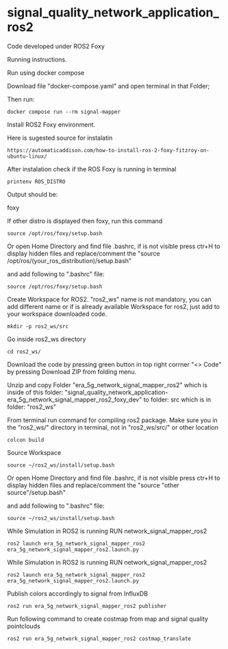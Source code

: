 # signal_quality_network_application_ros2
Code developed  under ROS2 Foxy


Running instructions.

Run using docker compose

Download file "docker-compose.yaml" and open terminal in that Folder;

Then run:
```
docker compose run --rm signal-mapper
```


Install ROS2 Foxy environment.

Here is sugested source for instalatin 
```
https://automaticaddison.com/how-to-install-ros-2-foxy-fitzroy-on-ubuntu-linux/
```


After instalation check if the ROS Foxy is running in terminal
```
printenv ROS_DISTRO
```

Output should be: 

foxy

If other distro is displayed then foxy, run this command
```
source /opt/ros/foxy/setup.bash
```

Or open Home Directory and find file .bashrc, if is not visible press ctr+H to display hidden files
and replace/comment the 
"source /opt/ros/(your_ros_distribution)/setup.bash"

and add following to ".bashrc" file:
```
source /opt/ros/foxy/setup.bash
```


Create Workspace for ROS2. "ros2_ws" name is not mandatory, you can add different name or if is already available Workspace for ros2, just add to your workspace downloaded code.
```
mkdir -p ros2_ws/src
```

Go inside ros2_ws directory
```
cd ros2_ws/
```


Download the code by pressing green button in top right corrner "<> Code" by pressing Download ZIP from folding menu.

Unzip and copy Folder "era_5g_network_signal_mapper_ros2" 
which is inside of this folder: "signal_quality_network_application-era_5g_network_signal_mapper_ros2_foxy_dev"
to folder: src which is in folder: "ros2_ws"


From terminal run command for compiling ros2 package.
Make sure you in the "ros2_ws/" directory in terminal, not in "ros2_ws/src/" or other location
```
colcon build
```
Source Workspace
```
source ~/ros2_ws/install/setup.bash
```

Or open Home Directory and find file .bashrc, if is not visible press ctr+H to display hidden files
and replace/comment the 
"source "other source"/setup.bash"

and add following to ".bashrc" file:
```
source ~/ros2_ws/install/setup.bash
```

While Simulation in ROS2 is running RUN network_signal_mapper_ros2
```
ros2 launch era_5g_network_signal_mapper_ros2 era_5g_network_signal_mapper_ros2.launch.py
```
While Simulation in ROS2 is running RUN network_signal_mapper_ros2
```
ros2 launch era_5g_network_signal_mapper_ros2 era_5g_network_signal_mapper_ros2.launch.py
```

Publish colors accordingly to signal from InfluxDB
```
ros2 run era_5g_network_signal_mapper_ros2 publisher
```

Run following command to create costmap from map and signal quality pointclouds
```
ros2 run era_5g_network_signal_mapper_ros2 costmap_translate
```